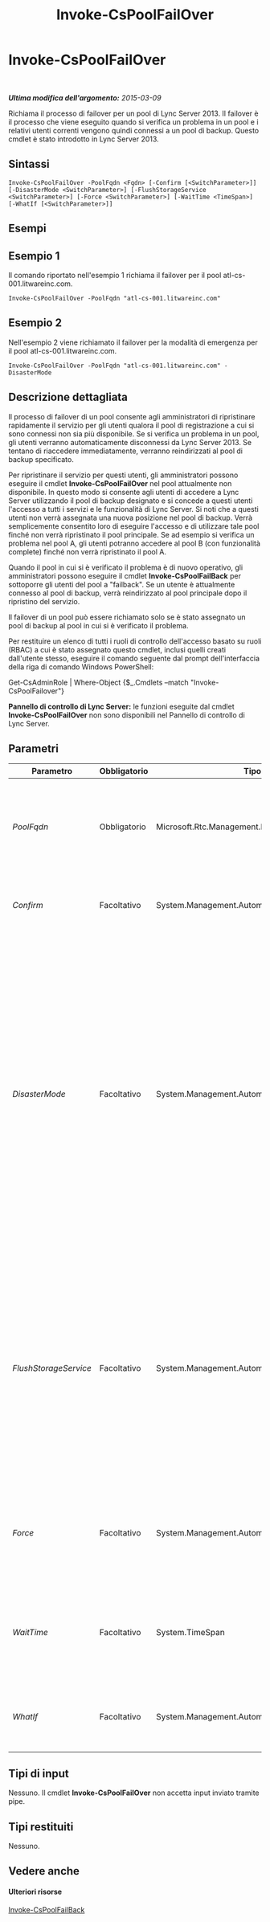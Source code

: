 ﻿---
title: Invoke-CsPoolFailOver
TOCTitle: Invoke-CsPoolFailOver
ms:assetid: b5c30438-0553-41f4-b856-68c1ec0deff7
ms:mtpsurl: https://technet.microsoft.com/it-it/library/JJ205189(v=OCS.15)
ms:contentKeyID: 49301730
ms.date: 08/24/2015
mtps_version: v=OCS.15
ms.translationtype: HT
---

# Invoke-CsPoolFailOver

 

_**Ultima modifica dell'argomento:** 2015-03-09_

Richiama il processo di failover per un pool di Lync Server 2013. Il failover è il processo che viene eseguito quando si verifica un problema in un pool e i relativi utenti correnti vengono quindi connessi a un pool di backup. Questo cmdlet è stato introdotto in Lync Server 2013.

## Sintassi

    Invoke-CsPoolFailOver -PoolFqdn <Fqdn> [-Confirm [<SwitchParameter>]] [-DisasterMode <SwitchParameter>] [-FlushStorageService <SwitchParameter>] [-Force <SwitchParameter>] [-WaitTime <TimeSpan>] [-WhatIf [<SwitchParameter>]]

## Esempi

## Esempio 1

Il comando riportato nell'esempio 1 richiama il failover per il pool atl-cs-001.litwareinc.com.

    Invoke-CsPoolFailOver -PoolFqdn "atl-cs-001.litwareinc.com"

## Esempio 2

Nell'esempio 2 viene richiamato il failover per la modalità di emergenza per il pool atl-cs-001.litwareinc.com.

    Invoke-CsPoolFailOver -PoolFqdn "atl-cs-001.litwareinc.com" -DisasterMode

## Descrizione dettagliata

Il processo di failover di un pool consente agli amministratori di ripristinare rapidamente il servizio per gli utenti qualora il pool di registrazione a cui si sono connessi non sia più disponibile. Se si verifica un problema in un pool, gli utenti verranno automaticamente disconnessi da Lync Server 2013. Se tentano di riaccedere immediatamente, verranno reindirizzati al pool di backup specificato.

Per ripristinare il servizio per questi utenti, gli amministratori possono eseguire il cmdlet **Invoke-CsPoolFailOver** nel pool attualmente non disponibile. In questo modo si consente agli utenti di accedere a Lync Server utilizzando il pool di backup designato e si concede a questi utenti l'accesso a tutti i servizi e le funzionalità di Lync Server. Si noti che a questi utenti non verrà assegnata una nuova posizione nel pool di backup. Verrà semplicemente consentito loro di eseguire l'accesso e di utilizzare tale pool finché non verrà ripristinato il pool principale. Se ad esempio si verifica un problema nel pool A, gli utenti potranno accedere al pool B (con funzionalità complete) finché non verrà ripristinato il pool A.

Quando il pool in cui si è verificato il problema è di nuovo operativo, gli amministratori possono eseguire il cmdlet **Invoke-CsPoolFailBack** per sottoporre gli utenti del pool a "failback". Se un utente è attualmente connesso al pool di backup, verrà reindirizzato al pool principale dopo il ripristino del servizio.

Il failover di un pool può essere richiamato solo se è stato assegnato un pool di backup al pool in cui si è verificato il problema.

Per restituire un elenco di tutti i ruoli di controllo dell'accesso basato su ruoli (RBAC) a cui è stato assegnato questo cmdlet, inclusi quelli creati dall'utente stesso, eseguire il comando seguente dal prompt dell'interfaccia della riga di comando Windows PowerShell:

Get-CsAdminRole | Where-Object {$\_.Cmdlets –match "Invoke-CsPoolFailover"}

**Pannello di controllo di Lync Server:** le funzioni eseguite dal cmdlet **Invoke-CsPoolFailOver** non sono disponibili nel Pannello di controllo di Lync Server.

## Parametri


<table>
<colgroup>
<col style="width: 25%" />
<col style="width: 25%" />
<col style="width: 25%" />
<col style="width: 25%" />
</colgroup>
<thead>
<tr class="header">
<th>Parametro</th>
<th>Obbligatorio</th>
<th>Tipo</th>
<th>Descrizione</th>
</tr>
</thead>
<tbody>
<tr class="odd">
<td><p><em>PoolFqdn</em></p></td>
<td><p>Obbligatorio</p></td>
<td><p>Microsoft.Rtc.Management.Deploy.Fqdn</p></td>
<td><p>Nome di dominio completo (FQDN) del pool da cui viene eseguito il failover. Ad esempio:</p>
<p>-PoolFqdn &quot;atl-cs-001.litwareinc.com&quot;</p></td>
</tr>
<tr class="even">
<td><p><em>Confirm</em></p></td>
<td><p>Facoltativo</p></td>
<td><p>System.Management.Automation.SwitchParameter</p></td>
<td><p>Viene visualizzata una richiesta di conferma prima di eseguire il comando.</p></td>
</tr>
<tr class="odd">
<td><p><em>DisasterMode</em></p></td>
<td><p>Facoltativo</p></td>
<td><p>System.Management.Automation.SwitchParameter</p></td>
<td><p>Se questo parametro è presente, indica che il failover viene eseguito in &quot;modalità di emergenza&quot;. Se un pool non è più accessibile, il solo modo per ripristinare le funzionalità complete per gli utenti del pool è eseguire il failover del pool utilizzando il parametro DisasterMode.</p>
<p>Se questo parametro non è presente, il pool è ancora attivo e funzionante e il failover è stato eseguito per scelta dell'amministratore. Ad esempio, è possibile eseguire temporaneamente il failover del pool per effettuare aggiornamenti hardware o software nel server.</p></td>
</tr>
<tr class="even">
<td><p><em>FlushStorageService</em></p></td>
<td><p>Facoltativo</p></td>
<td><p>System.Management.Automation.SwitchParameter</p></td>
<td><p>Se questo parametro viene specificato, il cmdlet <strong>Invoke-CsPoolFailOver</strong> eseguirà il failover di tutti gli utenti del pool e chiamerà il cmdlet <a href="invoke-csstorageserviceflush.md">Invoke-CsStorageServiceFlush</a> per scaricare il database del servizio di archiviazione in ogni Front End Server del pool. Lo scaricamento di un database comporta la scrittura su disco di tutti i dati accodati e quindi la cancellazione del contenuto della cache del database.</p></td>
</tr>
<tr class="odd">
<td><p><em>Force</em></p></td>
<td><p>Facoltativo</p></td>
<td><p>System.Management.Automation.SwitchParameter</p></td>
<td><p>Impedisce la visualizzazione di eventuali messaggi di errore non irreversibili che potrebbero verificarsi durante l'esecuzione del comando.</p></td>
</tr>
<tr class="even">
<td><p><em>WaitTime</em></p></td>
<td><p>Facoltativo</p></td>
<td><p>System.TimeSpan</p></td>
<td><p>Specifica l'intervallo di tempo, in secondi, che il cmdlet attenderà prima di presupporre che i dati siano stati sincronizzati dal pool in failover al pool di riserva.</p></td>
</tr>
<tr class="odd">
<td><p><em>WhatIf</em></p></td>
<td><p>Facoltativo</p></td>
<td><p>System.Management.Automation.SwitchParameter</p></td>
<td><p>Descrive ciò che accadrebbe se si eseguisse il comando senza eseguirlo realmente.</p></td>
</tr>
</tbody>
</table>


## Tipi di input

Nessuno. Il cmdlet **Invoke-CsPoolFailOver** non accetta input inviato tramite pipe.

## Tipi restituiti

Nessuno.

## Vedere anche

#### Ulteriori risorse

[Invoke-CsPoolFailBack](invoke-cspoolfailback.md)

